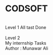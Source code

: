 # CODSOFT
<br>
Level 1 All tast Done
<br>
<br>
Level 2
<br>
My internship Tasks
<br>
Author : Munawar Ali
